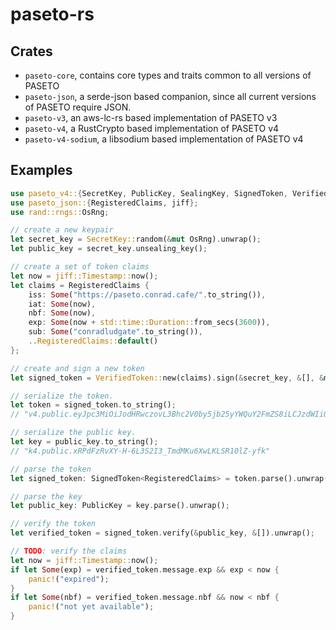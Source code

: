 # paseto-rs

## Crates

* `paseto-core`, contains core types and traits common to all versions of PASETO
* `paseto-json`, a serde-json based companion, since all current versions of PASETO require JSON.
* `paseto-v3`, an aws-lc-rs based implementation of PASETO v3
* `paseto-v4`, a RustCrypto based implementation of PASETO v4
* `paseto-v4-sodium`, a libsodium based implementation of PASETO v4

## Examples

```rust
use paseto_v4::{SecretKey, PublicKey, SealingKey, SignedToken, VerifiedToken};
use paseto_json::{RegisteredClaims, jiff};
use rand::rngs::OsRng;

// create a new keypair
let secret_key = SecretKey::random(&mut OsRng).unwrap();
let public_key = secret_key.unsealing_key();

// create a set of token claims
let now = jiff::Timestamp::now();
let claims = RegisteredClaims {
    iss: Some("https://paseto.conrad.cafe/".to_string()),
    iat: Some(now),
    nbf: Some(now),
    exp: Some(now + std::time::Duration::from_secs(3600)),
    sub: Some("conradludgate".to_string()),
    ..RegisteredClaims::default()
};

// create and sign a new token
let signed_token = VerifiedToken::new(claims).sign(&secret_key, &[], &mut OsRng).unwrap();

// serialize the token.
let token = signed_token.to_string();
// "v4.public.eyJpc3MiOiJodHRwczovL3Bhc2V0by5jb25yYWQuY2FmZS8iLCJzdWIiOiJjb25yYWRsdWRnYXRlIiwiYXVkIjpudWxsLCJleHAiOiIyMDI1LTA5LTIwVDEyOjAxOjEzLjcyMjQ3OVoiLCJuYmYiOiIyMDI1LTA5LTIwVDExOjAxOjEzLjcyMjQ3OVoiLCJpYXQiOiIyMDI1LTA5LTIwVDExOjAxOjEzLjcyMjQ3OVoiLCJqdGkiOm51bGx9N7O1CAXQpQ3rpxhq6xFZt32z27VSL8suiek38-5W4LRGr1tDmKcP0_xrlp5-kdE6o7B_K8KU-6Fwmu0hzrkiDQ"

// serialize the public key.
let key = public_key.to_string();
// "k4.public.xRPdFzRvXY-H-6L3S2I3_TmdMKu6XwLKLSR10lZ-yfk"
```

```rust
// parse the token
let signed_token: SignedToken<RegisteredClaims> = token.parse().unwrap();

// parse the key
let public_key: PublicKey = key.parse().unwrap();

// verify the token
let verified_token = signed_token.verify(&public_key, &[]).unwrap();

// TODO: verify the claims
let now = jiff::Timestamp::now();
if let Some(exp) = verified_token.message.exp && exp < now {
    panic!("expired");
}
if let Some(nbf) = verified_token.message.nbf && now < nbf {
    panic!("not yet available");
}
```
